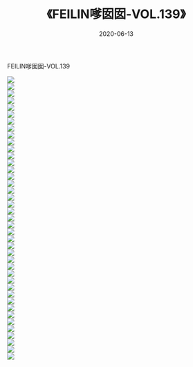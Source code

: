 ﻿---
layout: post
title:  《FEILIN嗲囡囡-VOL.139》
date:   2020-06-13
img: http://img.660000.xyz/Sharelink/网络美图/2020/FEILIN嗲囡囡-VOL.139/000.jpg
categories: [美女, 清纯, 唯美]
---

FEILIN嗲囡囡-VOL.139

  ![](http://img.660000.xyz/Sharelink/网络美图/2020/FEILIN嗲囡囡-VOL.139/001.jpg) <br> ![](http://img.660000.xyz/Sharelink/网络美图/2020/FEILIN嗲囡囡-VOL.139/002.jpg) <br> ![](http://img.660000.xyz/Sharelink/网络美图/2020/FEILIN嗲囡囡-VOL.139/003.jpg) <br> ![](http://img.660000.xyz/Sharelink/网络美图/2020/FEILIN嗲囡囡-VOL.139/004.jpg) <br> ![](http://img.660000.xyz/Sharelink/网络美图/2020/FEILIN嗲囡囡-VOL.139/005.jpg) <br> ![](http://img.660000.xyz/Sharelink/网络美图/2020/FEILIN嗲囡囡-VOL.139/006.jpg) <br> ![](http://img.660000.xyz/Sharelink/网络美图/2020/FEILIN嗲囡囡-VOL.139/007.jpg) <br> ![](http://img.660000.xyz/Sharelink/网络美图/2020/FEILIN嗲囡囡-VOL.139/008.jpg) <br> ![](http://img.660000.xyz/Sharelink/网络美图/2020/FEILIN嗲囡囡-VOL.139/009.jpg) <br> ![](http://img.660000.xyz/Sharelink/网络美图/2020/FEILIN嗲囡囡-VOL.139/010.jpg) <br> ![](http://img.660000.xyz/Sharelink/网络美图/2020/FEILIN嗲囡囡-VOL.139/011.jpg) <br> ![](http://img.660000.xyz/Sharelink/网络美图/2020/FEILIN嗲囡囡-VOL.139/012.jpg) <br> ![](http://img.660000.xyz/Sharelink/网络美图/2020/FEILIN嗲囡囡-VOL.139/013.jpg) <br> ![](http://img.660000.xyz/Sharelink/网络美图/2020/FEILIN嗲囡囡-VOL.139/014.jpg) <br> ![](http://img.660000.xyz/Sharelink/网络美图/2020/FEILIN嗲囡囡-VOL.139/015.jpg) <br> ![](http://img.660000.xyz/Sharelink/网络美图/2020/FEILIN嗲囡囡-VOL.139/016.jpg) <br> ![](http://img.660000.xyz/Sharelink/网络美图/2020/FEILIN嗲囡囡-VOL.139/017.jpg) <br> ![](http://img.660000.xyz/Sharelink/网络美图/2020/FEILIN嗲囡囡-VOL.139/018.jpg) <br> ![](http://img.660000.xyz/Sharelink/网络美图/2020/FEILIN嗲囡囡-VOL.139/019.jpg) <br> ![](http://img.660000.xyz/Sharelink/网络美图/2020/FEILIN嗲囡囡-VOL.139/020.jpg) <br> ![](http://img.660000.xyz/Sharelink/网络美图/2020/FEILIN嗲囡囡-VOL.139/021.jpg) <br> ![](http://img.660000.xyz/Sharelink/网络美图/2020/FEILIN嗲囡囡-VOL.139/022.jpg) <br> ![](http://img.660000.xyz/Sharelink/网络美图/2020/FEILIN嗲囡囡-VOL.139/023.jpg) <br> ![](http://img.660000.xyz/Sharelink/网络美图/2020/FEILIN嗲囡囡-VOL.139/024.jpg) <br> ![](http://img.660000.xyz/Sharelink/网络美图/2020/FEILIN嗲囡囡-VOL.139/025.jpg) <br> ![](http://img.660000.xyz/Sharelink/网络美图/2020/FEILIN嗲囡囡-VOL.139/026.jpg) <br> ![](http://img.660000.xyz/Sharelink/网络美图/2020/FEILIN嗲囡囡-VOL.139/027.jpg) <br> ![](http://img.660000.xyz/Sharelink/网络美图/2020/FEILIN嗲囡囡-VOL.139/028.jpg) <br> ![](http://img.660000.xyz/Sharelink/网络美图/2020/FEILIN嗲囡囡-VOL.139/029.jpg) <br> ![](http://img.660000.xyz/Sharelink/网络美图/2020/FEILIN嗲囡囡-VOL.139/030.jpg) <br> ![](http://img.660000.xyz/Sharelink/网络美图/2020/FEILIN嗲囡囡-VOL.139/031.jpg) <br> ![](http://img.660000.xyz/Sharelink/网络美图/2020/FEILIN嗲囡囡-VOL.139/032.jpg) <br> ![](http://img.660000.xyz/Sharelink/网络美图/2020/FEILIN嗲囡囡-VOL.139/033.jpg) <br> ![](http://img.660000.xyz/Sharelink/网络美图/2020/FEILIN嗲囡囡-VOL.139/034.jpg) <br> ![](http://img.660000.xyz/Sharelink/网络美图/2020/FEILIN嗲囡囡-VOL.139/035.jpg) <br> ![](http://img.660000.xyz/Sharelink/网络美图/2020/FEILIN嗲囡囡-VOL.139/036.jpg) <br> ![](http://img.660000.xyz/Sharelink/网络美图/2020/FEILIN嗲囡囡-VOL.139/037.jpg) <br> ![](http://img.660000.xyz/Sharelink/网络美图/2020/FEILIN嗲囡囡-VOL.139/038.jpg) <br> ![](http://img.660000.xyz/Sharelink/网络美图/2020/FEILIN嗲囡囡-VOL.139/039.jpg) <br> ![](http://img.660000.xyz/Sharelink/网络美图/2020/FEILIN嗲囡囡-VOL.139/040.jpg) <br> ![](http://img.660000.xyz/Sharelink/网络美图/2020/FEILIN嗲囡囡-VOL.139/041.jpg) <br>